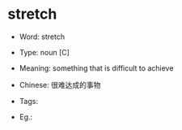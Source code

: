 # stretch

- Word: stretch

- Type: noun [C]
- Meaning: something that is difficult to achieve
- Chinese: 很难达成的事物
- Tags: 
- Eg.: 

